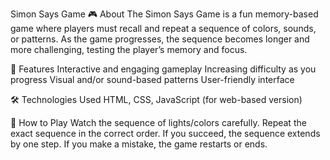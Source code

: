 Simon Says Game
🎮 About
The Simon Says Game is a fun memory-based game where players must recall and repeat a sequence of colors, 
sounds, or patterns. As the game progresses, the sequence becomes longer and more challenging, 
testing the player’s memory and focus.

🚀 Features
Interactive and engaging gameplay
Increasing difficulty as you progress
Visual and/or sound-based patterns
User-friendly interface

🛠️ Technologies Used
HTML, CSS, JavaScript (for web-based version)

📌 How to Play
Watch the sequence of lights/colors carefully.
Repeat the exact sequence in the correct order.
If you succeed, the sequence extends by one step.
If you make a mistake, the game restarts or ends.
